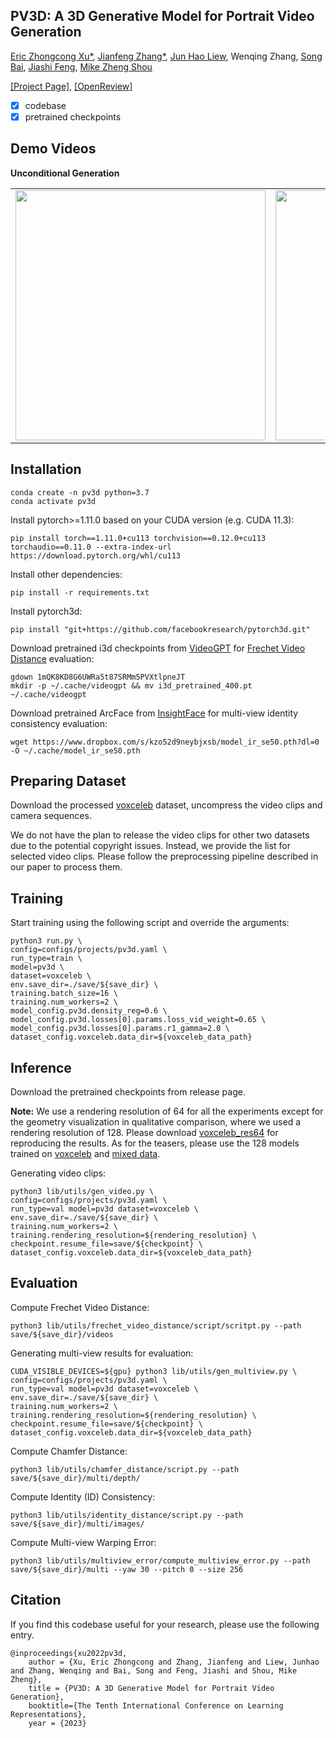 ## PV3D: A 3D Generative Model for Portrait Video Generation
[Eric Zhongcong Xu*](https://scholar.google.com/citations?user=-4iADzMAAAAJ&hl=en), [Jianfeng Zhang*](http://jeff95.me), [Jun Hao Liew](https://scholar.google.com.sg/citations?user=8gm-CYYAAAAJ&hl=en), Wenqing Zhang, [Song Bai](https://songbai.site/), [Jiashi Feng](https://sites.google.com/site/jshfeng/home), [Mike Zheng Shou](https://sites.google.com/view/showlab)

[[Project Page]](https://showlab.github.io/pv3d/), [[OpenReview]](https://openreview.net/forum?id=o3yygm3lnzS)

- [x] codebase
- [x] pretrained checkpoints

## Demo Videos
**Unconditional Generation**
</table>
<table style="border:0px">
   <tr>
       <td><img src="release_docs/assets/teaser_demo.gif" width="400px" frame=void rules=none></td>
       <td><img src="release_docs/assets/vc_128_stitched_demo.gif" width="400px"  frame=void rules=none></td>
   </tr>
</table>

## Installation
```
conda create -n pv3d python=3.7
conda activate pv3d
```
Install pytorch>=1.11.0 based on your CUDA version (e.g. CUDA 11.3):
```
pip install torch==1.11.0+cu113 torchvision==0.12.0+cu113 torchaudio==0.11.0 --extra-index-url https://download.pytorch.org/whl/cu113
```
Install other dependencies:
```
pip install -r requirements.txt
```
Install pytorch3d: 
```
pip install "git+https://github.com/facebookresearch/pytorch3d.git"
```
Download pretrained i3d checkpoints from [VideoGPT](https://github.com/wilson1yan/VideoGPT) for [Frechet Video Distance](https://arxiv.org/abs/1812.01717) evaluation:
```
gdown 1mQK8KD8G6UWRa5t87SRMm5PVXtlpneJT
mkdir -p ~/.cache/videogpt && mv i3d_pretrained_400.pt ~/.cache/videogpt
```
Download pretrained ArcFace from [InsightFace](https://github.com/deepinsight/insightface) for multi-view identity consistency evaluation:
```
wget https://www.dropbox.com/s/kzo52d9neybjxsb/model_ir_se50.pth?dl=0 -O ~/.cache/model_ir_se50.pth
```

## Preparing Dataset
Download the processed [voxceleb](https://drive.google.com/drive/folders/1UJtZYPOdD8Rs0g2nz3UXV_o9sBc5_TgF?usp=share_link) dataset, uncompress the video clips and camera sequences.

We do not have the plan to release the video clips for other two datasets due to the potential copyright issues. Instead, we provide the list for selected video clips. Please follow the preprocessing pipeline described in our paper to process them.

## Training
Start training using the following script and override the arguments:
```
python3 run.py \
config=configs/projects/pv3d.yaml \
run_type=train \
model=pv3d \
dataset=voxceleb \
env.save_dir=./save/${save_dir} \
training.batch_size=16 \
training.num_workers=2 \
model_config.pv3d.density_reg=0.6 \
model_config.pv3d.losses[0].params.loss_vid_weight=0.65 \
model_config.pv3d.losses[0].params.r1_gamma=2.0 \
dataset_config.voxceleb.data_dir=${voxceleb_data_path}
```
## Inference
Download the pretrained checkpoints from release page.

**Note:** We use a rendering resolution of 64 for all the experiments except for the geometry visualization in qualitative comparison, where we used a rendering resolution of 128. Please download [voxceleb_res64](https://github.com/bytedance/pv3d/releases/download/v1.0.0/vc_video_reg_06_vid_065_gamma_2_dual_layer_4_res64_reproduce.ckpt) for reproducing the results. As for the teasers, please use the 128 models trained on [voxceleb](https://github.com/bytedance/pv3d/releases/download/v1.0.0/vc_video_reg_06_vid_065_gamma_2_dual_layer_4_res128.ckpt) and [mixed data](https://github.com/bytedance/pv3d/releases/download/v1.0.0/mix_reg_005_vid_065_gamma_4_dual_layer_4_res128_mix.ckpt).

Generating video clips:
```
python3 lib/utils/gen_video.py \
config=configs/projects/pv3d.yaml \
run_type=val model=pv3d dataset=voxceleb \
env.save_dir=./save/${save_dir} \
training.num_workers=2 \
training.rendering_resolution=${rendering_resolution} \
checkpoint.resume_file=save/${checkpoint} \
dataset_config.voxceleb.data_dir=${voxceleb_data_path}
```

## Evaluation
Compute Frechet Video Distance:
```
python3 lib/utils/frechet_video_distance/script/scritpt.py --path save/${save_dir}/videos
```
Generating multi-view results for evaluation:
```
CUDA_VISIBLE_DEVICES=${gpu} python3 lib/utils/gen_multiview.py \
config=configs/projects/pv3d.yaml \
run_type=val model=pv3d dataset=voxceleb \
env.save_dir=./save/${save_dir} \
training.num_workers=2 \
training.rendering_resolution=${rendering_resolution} \
checkpoint.resume_file=save/${checkpoint} \
dataset_config.voxceleb.data_dir=${voxceleb_data_path}
```
Compute Chamfer Distance:
```
python3 lib/utils/chamfer_distance/script.py --path save/${save_dir}/multi/depth/
```
Compute Identity (ID) Consistency:
```
python3 lib/utils/identity_distance/script.py --path save/${save_dir}/multi/images/
```
Compute Multi-view Warping Error:
```
python3 lib/utils/multiview_error/compute_multiview_error.py --path save/${save_dir}/multi --yaw 30 --pitch 0 --size 256
```

## Citation
If you find this codebase useful for your research, please use the following entry.
```
@inproceedings{xu2022pv3d,
    author = {Xu, Eric Zhongcong and Zhang, Jianfeng and Liew, Junhao and Zhang, Wenqing and Bai, Song and Feng, Jiashi and Shou, Mike Zheng},
    title = {PV3D: A 3D Generative Model for Portrait Video Generation},
    booktitle={The Tenth International Conference on Learning Representations},
    year = {2023}
```
